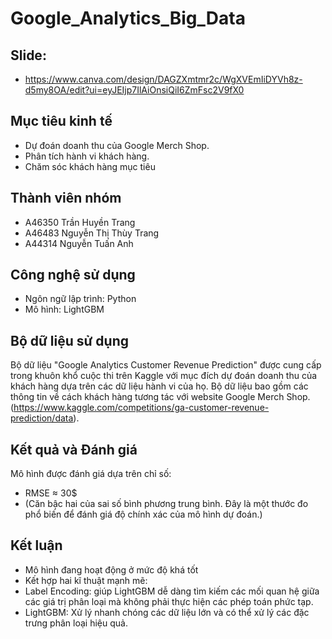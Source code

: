 # Google_Analytics_Big_Data

## Slide:
* https://www.canva.com/design/DAGZXmtmr2c/WgXVEmIiDYVh8z-d5my8OA/edit?ui=eyJEIjp7IlAiOnsiQiI6ZmFsc2V9fX0

## Mục tiêu kinh tế
* Dự đoán doanh thu của Google Merch Shop.
* Phân tích hành vi khách hàng. 
* Chăm sóc khách hàng mục tiêu

## Thành viên nhóm 
* A46350 Trần Huyền Trang
* A46483 Nguyễn Thị Thùy Trang
* A44314 Nguyễn Tuấn Anh

## Công nghệ sử dụng
* Ngôn ngữ lập trình: Python
* Mô hình: LightGBM

## Bộ dữ liệu sử dụng
Bộ dữ liệu "Google Analytics Customer Revenue Prediction" được cung cấp trong khuôn khổ cuộc thi trên Kaggle với mục đích dự đoán doanh thu của khách hàng dựa trên các dữ liệu hành vi của họ. Bộ dữ liệu bao gồm các thông tin về cách khách hàng tương tác với website Google Merch Shop. (https://www.kaggle.com/competitions/ga-customer-revenue-prediction/data).

## Kết quả và Đánh giá
Mô hình được đánh giá dựa trên chỉ số:
* RMSE ≈ 30$
* (Căn bậc hai của sai số bình phương trung bình. Đây là một thước đo phổ biến để đánh giá độ chính xác của mô hình dự đoán.)

## Kết luận
* Mô hình đang hoạt động ở mức độ khá tốt
* Kết hợp hai kĩ thuật mạnh mẽ:
* Label Encoding: giúp LightGBM dễ dàng tìm kiếm các mối quan hệ giữa các giá trị phân loại mà không phải thực hiện các phép toán phức tạp. 
* LightGBM: Xử lý nhanh chóng các dữ liệu lớn và có thể xử lý các đặc trưng phân loại hiệu quả. 

